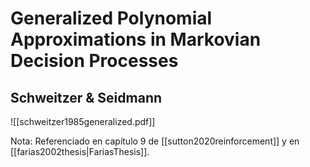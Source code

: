 # Generalized Polynomial Approximations in Markovian Decision Processes
## Schweitzer & Seidmann

![[schweitzer1985generalized.pdf]]

Nota: Referenciado en capítulo 9 de [[sutton2020reinforcement]] y en [[farias2002thesis|FariasThesis]].